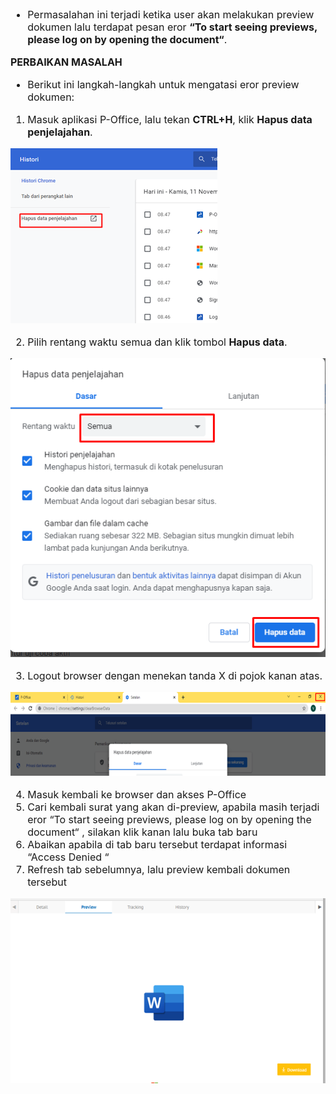 <font size="3">

- Permasalahan ini terjadi ketika user akan melakukan preview dokumen lalu terdapat pesan eror **“To start seeing previews, please log on by opening the document“**.

**PERBAIKAN MASALAH**

- Berikut ini langkah-langkah untuk mengatasi eror preview dokumen:

1.	Masuk aplikasi P-Office, lalu tekan **CTRL+H**, klik **Hapus data penjelajahan**.

![gambar](FAQ/E32.png)

2.	Pilih rentang waktu semua dan klik tombol **Hapus data**.

![gambar](FAQ/E33.png)

3.	Logout browser dengan menekan tanda X di pojok kanan atas.

![gambar](FAQ/E34.png)

4.	Masuk kembali ke browser dan akses P-Office
5.	Cari kembali surat yang akan di-preview, apabila masih terjadi eror “To start seeing previews, please log on by opening the document“ , silakan klik kanan lalu buka tab baru
6.	Abaikan apabila di tab baru tersebut terdapat informasi “Access Denied “
7.	Refresh tab sebelumnya, lalu preview kembali dokumen tersebut
    
![gambar](FAQ/E35.png)